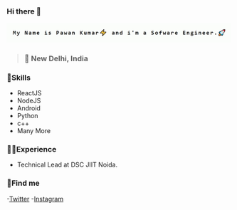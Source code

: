 ### Hi there 👋

![pawan](https://github.com/npawan98/npawan98/blob/master/pawan.gif)

> ### 📌 New Delhi, India 
### 🚀Skills
- ReactJS
- NodeJS
- Android
- Python
- c++ 
- Many More 
### 👨‍💼Experience
- Technical Lead at DSC JIIT Noida.

### 🤪Find me 
-[Twitter](https://twitter.com/technicalcharge)
-[Instagram](https://www.instagram.com/npawan98/)
<!--
**npawan98/npawan98** is a ✨ _special_ ✨ repository because its `README.md` (this file) appears on your GitHub profile.

Here are some ideas to get you started:

- 🔭 I’m currently working on ...
- 🌱 I’m currently learning ...
- 👯 I’m looking to collaborate on ...
- 🤔 I’m looking for help with ...
- 💬 Ask me about ...
- 📫 How to reach me: ...
- 😄 Pronouns: ...
- ⚡ Fun fact: ...
-->
